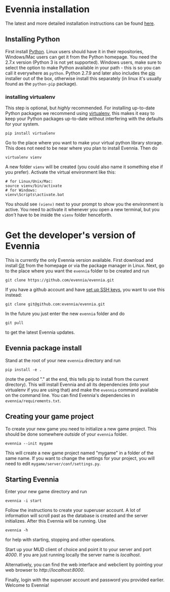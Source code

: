 
# Evennia installation

The latest and more detailed installation instructions can be found
[here](https://github.com/evennia/evennia/wiki/Getting-Started). 

## Installing Python

First install [Python](https://www.python.org/). Linux users should
have it in their repositories, Windows/Mac users can get it from the
Python homepage. You need the 2.7.x version (Python 3 is not yet
supported). Windows users, make sure to select the option to make
Python available in your path - this is so you can call it everywhere
as `python`. Python 2.7.9 and later also includes the
[pip](https://pypi.python.org/pypi/pip/) installer out of the box,
otherwise install this separately (in linux it's usually found as the
`python-pip` package).

### installing virtualenv

This step is optional, but *highly* recommended. For installing
up-to-date Python packages we recommend using
[virtualenv](https://pypi.python.org/pypi/virtualenv), this makes it
easy to keep your Python packages up-to-date without interfering with
the defaults for your system.

```
pip install virtualenv
```

Go to the place where you want to make your virtual python library
storage. This does not need to be near where you plan to install
Evennia. Then do

```
virtualenv vienv
```

A new folder `vienv` will be created (you could also name it something
else if you prefer). Activate the virtual environment like this: 

```
# for Linux/Unix/Mac:
source vienv/bin/activate
# for Windows:
vienv\Scripts\activate.bat
```

You should see `(vienv)` next to your prompt to show you the
environment is active. You need to activate it whenever you open a new
terminal, but you *don't* have to be inside the `vienv` folder henceforth.


# Get the developer's version of Evennia

This is currently the only Evennia version available. First download
and install [Git](http://git-scm.com/) from the homepage or via the
package manager in Linux. Next, go to the place where you want the
`evennia` folder to be created and run

```
git clone https://github.com/evennia/evennia.git
```

If you have a github account and have [set up SSH
keys](https://help.github.com/articles/generating-ssh-keys/), you want
to use this instead: 

```
git clone git@github.com:evennia/evennia.git
```

In the future you just enter the new `evennia` folder and do 

```
git pull
```

to get the latest Evennia updates.

## Evennia package install 

Stand at the root of your new `evennia` directory and run

```
pip install -e .
```

(note the period "." at the end, this tells pip to install from the
current directory). This will install Evennia and all its dependencies
(into your virtualenv if you are using that) and make the `evennia`
command available on the command line. You can find Evennia's
dependencies in `evennia/requirements.txt`. 

## Creating your game project

To create your new game you need to initialize a new game project.
This should be done somewhere *outside* of your `evennia` folder. 


```
evennia --init mygame
```

This will create a new game project named "mygame" in a folder of the
same name. If you want to change the settings for your project, you
will need to edit `mygame/server/conf/settings.py`.


## Starting Evennia

Enter your new game directory and run

```
evennia -i start
```

Follow the instructions to create your superuser account. A lot of
information will scroll past as the database is created and the server
initializes. After this Evennia will be running. Use 

```
evennia -h 
```

for help with starting, stopping and other operations.

Start up your MUD client of choice and point it to your server and
port *4000*.  If you are just running locally the server name is
*localhost*.

Alternatively, you can find the web interface and webclient by
pointing your web browser to *http://localhost:8000*.

Finally, login with the superuser account and password you provided
earlier.  Welcome to Evennia!
